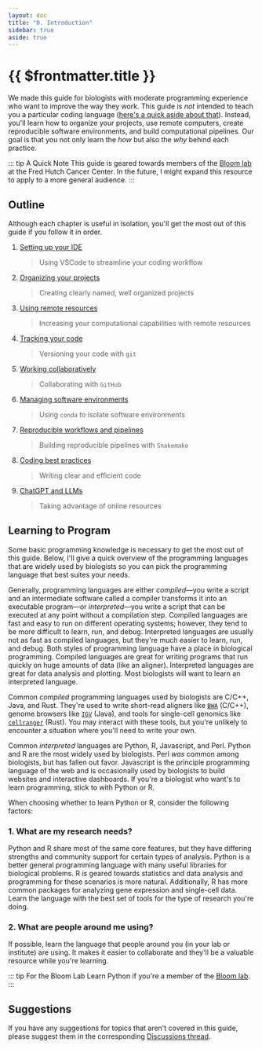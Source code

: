 ```yaml
---
layout: doc
title: "0. Introduction"
sidebar: true
aside: true
---
```


# {{ $frontmatter.title }}

We made this guide for biologists with moderate programming experience who want to improve the way they work. This guide is _not_ intended to teach you a particular coding language ([here's a quick aside about that](#learning-to-program)). Instead, you'll learn how to organize your projects, use remote computers, create reproducible software environments, and build computational pipelines. Our goal is that you not only learn the _how_ but also the _why_ behind each practice.

::: tip A Quick Note
This guide is geared towards members of the [Bloom lab](https://jbloomlab.org/) at the Fred Hutch Cancer Center. In the future, I might expand this resource to apply to a more general audience.
:::

## Outline

Although each chapter is useful in isolation, you'll get the most out of this guide if you follow it in order.

1. [Setting up your IDE](/chapters/setting-up-your-ide/)
   > Using VSCode to streamline your coding workflow
2. [Organizing your projects](/chapters/organizing-your-projects/)
   > Creating clearly named, well organized projects
3. [Using remote resources](/chapters/using-remote-resources/)
   > Increasing your computational capabilities with remote resources
4. [Tracking your code](/chapters/tracking-your-code/)
   > Versioning your code with `git`
5. [Working collaboratively](/chapters/working-collaboratively/)
   > Collaborating with `GitHub`
6. [Managing software environments](/chapters/managing-software-environments/)
   > Using `conda` to isolate software environments
7. [Reproducible workflows and pipelines](/chapters/creating-workflows-and-pipelines/)
   > Building reproducible pipelines with `Snakemake`
8. [Coding best practices](/chapters/coding-best-practices/)
   > Writing clear and efficient code
9. [ChatGPT and LLMs](/chapters/chatgpt-and-llms/)
   > Taking advantage of online resources

## Learning to Program

Some basic programming knowledge is necessary to get the most out of this guide. Below, I'll give a quick overview of the programming languages that are widely used by biologists so you can pick the programming language that best suites your needs.

Generally, programming languages are either _compiled_––you write a script and an intermediate software called a compiler transforms it into an executable program––or _interpreted_––you write a script that can be executed at any point without a compilation step. Compiled languages are fast and easy to run on different operating systems; however, they tend to be more difficult to learn, run, and debug. Interpreted languages are usually not as fast as compiled languages, but they're much easier to learn, run, and debug. Both styles of programming language have a place in biological programming. Compiled languages are great for writing programs that run quickly on huge amounts of data (like an aligner). Interpreted languages are great for data analysis and plotting. Most biologists will want to learn an interpreted language.

Common _compiled_ programming languages used by biologists are C/C++, Java, and Rust. They're used to write short-read aligners like [`BWA`](https://github.com/lh3/bwa) (C/C++), genome browsers like [`IGV`](https://github.com/igvteam/igv) (Java), and tools for single-cell genomics like [`cellranger`](https://github.com/10XGenomics/cellranger) (Rust). You may interact with these tools, but you're unlikely to encounter a situation where you'll need to write your own.

Common _interpreted_ languages are Python, R, Javascript, and Perl. Python and R are the most widely used by biologists. Perl _was_ common among biologists, but has fallen out favor. Javascript is the principle programming language of the web and is occasionally used by biologists to build websites and interactive dashboards. If you're a biologist who want's to learn programming, stick to with Python or R.

When choosing whether to learn Python or R, consider the following factors:

### 1. What are my research needs?

Python and R share most of the same core features, but they have differing strengths and community support for certain types of analysis. Python is a better general programming language with many useful libraries for biological problems. R is geared towards statistics and data analysis and programming for these scenarios is more natural. Additionally, R has more common packages for analyzing gene expression and single-cell data. Learn the language with the best set of tools for the type of research you're doing.

### 2. What are people around me using?

If possible, learn the language that people around you (in your lab or institute) are using. It makes it easier to collaborate and they'll be a valuable resource while you're learning.

::: tip For the Bloom Lab
Learn Python if you're a member of the [Bloom lab](https://jbloomlab.org/).
:::

## Suggestions

If you have any suggestions for topics that aren't covered in this guide, please suggest them in the corresponding [Discussions thread](https://github.com/WillHannon-MCB/bench-to-byte/discussions/1).
